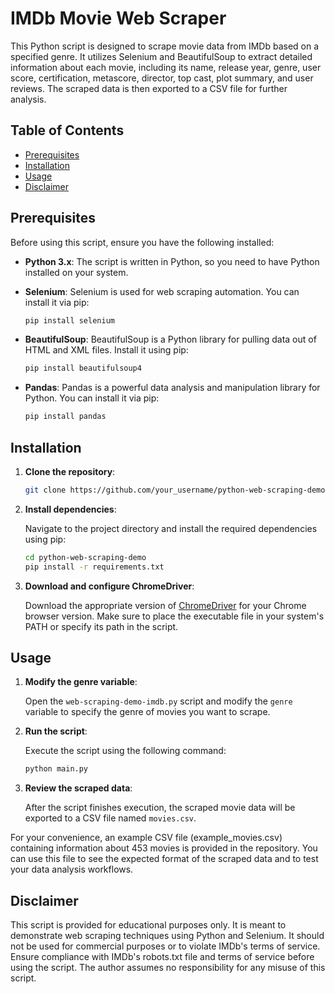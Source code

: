 # IMDb Movie Web Scraper

This Python script is designed to scrape movie data from IMDb based on a specified genre. It utilizes Selenium and BeautifulSoup to extract detailed information about each movie, including its name, release year, genre, user score, certification, metascore, director, top cast, plot summary, and user reviews. The scraped data is then exported to a CSV file for further analysis.

## Table of Contents

- [Prerequisites](#prerequisites)
- [Installation](#installation)
- [Usage](#usage)
- [Disclaimer](#disclaimer)

## Prerequisites

Before using this script, ensure you have the following installed:

- **Python 3.x**: The script is written in Python, so you need to have Python installed on your system.
- **Selenium**: Selenium is used for web scraping automation. You can install it via pip:

  ```bash
  pip install selenium
  ```

- **BeautifulSoup**: BeautifulSoup is a Python library for pulling data out of HTML and XML files. Install it using pip:

  ```bash
  pip install beautifulsoup4
  ```

- **Pandas**: Pandas is a powerful data analysis and manipulation library for Python. You can install it via pip:

  ```bash
  pip install pandas
  ```

## Installation

1. **Clone the repository**:

   ```bash
   git clone https://github.com/your_username/python-web-scraping-demo.git
   ```

2. **Install dependencies**:

   Navigate to the project directory and install the required dependencies using pip:

   ```bash
   cd python-web-scraping-demo
   pip install -r requirements.txt
   ```

3. **Download and configure ChromeDriver**:

   Download the appropriate version of [ChromeDriver](https://chromedriver.chromium.org/downloads) for your Chrome browser version. Make sure to place the executable file in your system's PATH or specify its path in the script.

## Usage

1. **Modify the genre variable**:

   Open the `web-scraping-demo-imdb.py` script and modify the `genre` variable to specify the genre of movies you want to scrape.

2. **Run the script**:

   Execute the script using the following command:

   ```bash
   python main.py
   ```

3. **Review the scraped data**:

   After the script finishes execution, the scraped movie data will be exported to a CSV file named `movies.csv`.

For your convenience, an example CSV file (example_movies.csv) containing information about 453 movies is provided in the repository. You can use this file to see the expected format of the scraped data and to test your data analysis workflows.

## Disclaimer

This script is provided for educational purposes only. It is meant to demonstrate web scraping techniques using Python and Selenium. It should not be used for commercial purposes or to violate IMDb's terms of service. Ensure compliance with IMDb's robots.txt file and terms of service before using the script. The author assumes no responsibility for any misuse of this script.
